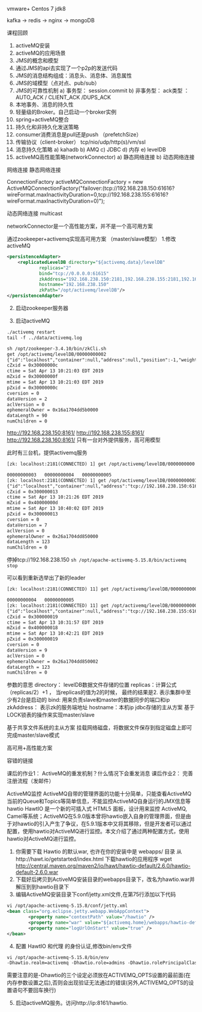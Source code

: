 vmware+ Centos 7 jdk8 

kafka -> redis -> nginx  -> mongoDB


课程回顾
1.	activeMQ安装
2.	activeMQ的应用场景
3.	JMS的概念和模型
4.	通过JMS的api去实现了一个p2p的发送代码
5.	JMS的消息结构组成：消息头、消息体、消息属性
6.	JMS的域模型（点对点、pub/sub）
7.	JMS的可靠性机制
a)	事务型： session.commit 
b)	非事务型： ack类型 ：AUTO_ACK / CLIENT_ACK /DUPS_ACK
8.	本地事务、消息的持久性
9.	轻量级的Broker。自己启动一个broker实例
10.	spring+activeMQ整合
11.	持久化和非持久化发送策略
12.	consumer消费消息是pull还是push （prefetchSize）
13.	传输协议（client-broker） tcp/nio/udp/http(s)/vm/ssl
14.	消息持久化策略
a)	kahadb
b)	AMQ
c)	JDBC
d)	内存
e)	levelDB
15.	activeMQ高性能策略(networkConnector)
a)	静态网络连接
b)	动态网络连接

网络连接
静态网络连接
<networkConnectors>
        <networkConnector uri="static://(tcp://192.168.238.150:61616,tcp://192.168.238.155:61616)"/>
</networkConnectors>

ConnectionFactory activeMQConnectionFactory = new ActiveMQConnectionFactory("failover:(tcp://192.168.238.150:61616?wireFormat.maxInactivityDuration=0,tcp://192.168.238.155:61616?wireFormat.maxInactivityDuration=0)");

动态网络连接
multicast

networkConnector是一个高性能方案，并不是一个高可用方案

通过zookeeper+activemq实现高可用方案
（master/slave模型）
1.修改activeMQ

```xml
<persistenceAdapter>
	<replicatedLevelDB directory="${activemq.data}/levelDB"
			replicas="2"
			bind="tcp://0.0.0.0:61615"
			zkAddress="192.168.238.150:2181,192.168.238.155:2181,192.168.238.160:2181"
			hostname="192.168.238.150"
			zkPath="/opt/activemq/levelDB"/>
</persistenceAdapter>
``` 
2. 启动zookeeper服务器

3. 启动activeMQ

```xml
./activemq restart
tail -f ../data/activemq.log
``` 
```xml
sh /opt/zookeeper-3.4.10/bin/zkCli.sh
get /opt/activemq/levelDB/00000000002
{"id":"localhost","container":null,"address":null,"position":-1,"weight":1,"elected":null}
cZxid = 0x30000000c
ctime = Sat Apr 13 10:21:03 EDT 2019
mZxid = 0x30000000f
mtime = Sat Apr 13 10:21:03 EDT 2019
pZxid = 0x30000000c
cversion = 0
dataVersion = 2
aclVersion = 0
ephemeralOwner = 0x16a1704dd5b0000
dataLength = 90
numChildren = 0
``` 

http://192.168.238.150:8161/
http://192.168.238.155:8161/
http://192.168.238.160:8161/
只有一台对外提供服务，高可用模型 

此时有三台机，提供activemq服务
```xml
[zk: localhost:2181(CONNECTED) 1] get /opt/activemq/levelDB/0000000000

00000000003   00000000004   00000000005
[zk: localhost:2181(CONNECTED) 1] get /opt/activemq/levelDB/00000000003 
{"id":"localhost","container":null,"address":"tcp://192.168.238.150:61615","position":-1,"weight":1,"elected":"0000000003"}
cZxid = 0x300000013
ctime = Sat Apr 13 10:21:26 EDT 2019
mZxid = 0x40000000d
mtime = Sat Apr 13 10:40:02 EDT 2019
pZxid = 0x300000013
cversion = 0
dataVersion = 7
aclVersion = 0
ephemeralOwner = 0x26a1704dd850000
dataLength = 123
numChildren = 0
``` 

停掉tcp://192.168.238.150
`sh /opt/apache-activemq-5.15.8/bin/activemq stop`

可以看到重新选举出了新的leader

```xml
[zk: localhost:2181(CONNECTED) 11] get /opt/activemq/levelDB/0000000000

00000000004   00000000005
[zk: localhost:2181(CONNECTED) 11] get /opt/activemq/levelDB/00000000004 
{"id":"localhost","container":null,"address":"tcp://192.168.238.155:61615","position":-1,"weight":1,"elected":"0000000004"}
cZxid = 0x300000019
ctime = Sat Apr 13 10:31:57 EDT 2019
mZxid = 0x400000018
mtime = Sat Apr 13 10:42:21 EDT 2019
pZxid = 0x300000019
cversion = 0
dataVersion = 9
aclVersion = 0
ephemeralOwner = 0x26a1704dd850002
dataLength = 123
numChildren = 0
``` 


参数的意思
directory： levelDB数据文件存储的位置
replicas：计算公式（replicas/2）+1  ， 当replicas的值为2的时候， 最终的结果是2. 表示集群中至少有2台是启动的
bind:  用来负责slave和master的数据同步的端口和ip
zkAddress： 表示zk的服务端地址
hostname：本机ip
jdbc存储的主从方案
基于LOCK锁表的操作来实现master/slave

基于共享文件系统的主从方案
挂载网络磁盘，将数据文件保存到指定磁盘上即可完成master/slave模式

高可用+高性能方案
 

容错的链接
 


课后的作业1： ActiveMQ的重发机制？什么情况下会重发消息
课后作业2：   完善注册流程（发邮件） 

ActiveMQ监控
ActiveMQ自带的管理界面的功能十分简单，只能查看ActiveMQ当前的Queue和Topics等简单信息，不能监控ActiveMQ自身运行的JMX信息等
hawtio
HawtIO 是一个新的可插入式 HTML5 面板，设计用来监控 ActiveMQ, Camel等系统；ActiveMQ在5.9.0版本曾将hawtio嵌入自身的管理界面，但是由于对hawtio的引入产生了争议，在5.9.1版本中又将其移除，但是开发者可以通过配置，使用hawtio对ActiveMQ进行监控。本文介绍了通过两种配置方式，使用hawtio对ActiveMQ进行监控。
1.	 你需要下载 Hawtio 的默认war, 也许在你的安装中是 webapps/ 目录
从http://hawt.io/getstarted/index.html 下载hawtio的应用程序
wget http://central.maven.org/maven2/io/hawt/hawtio-default/2.6.0/hawtio-default-2.6.0.war
2.	下载好后拷贝到ActiveMQ安装目录的webapps目录下，改名为hawtio.war并解压到到hawtio目录下
3.	编辑ActiveMQ安装目录下conf/jetty.xml文件,在第75行添加以下代码
```xml
vi /opt/apache-activemq-5.15.8/conf/jetty.xml
<bean class="org.eclipse.jetty.webapp.WebAppContext">
		<property name="contextPath" value="/hawtio" />
		<property name="war" value="${activemq.home}/webapps/hawtio-default-2.6.0.war" />
		<property name="logUrlOnStart" value="true" />
</bean>
``` 
4.	配置 HawtIO 和代理 的身份认证,修改bin/env文件

```xml
vi /opt/apache-activemq-5.15.8/bin/env
-Dhawtio.realm=activemq -Dhawtio.role=admins -Dhawtio.rolePrincipalClasses=org.apache.activemq.jaas.GroupPrincipal
``` 

需要注意的是-Dhawtio的三个设定必须放在ACTIVEMQ_OPTS设置的最前面(在内存参数设置之后),否则会出现验证无法通过的错误(另外,ACTIVEMQ_OPTS的设置语句不要回车换行)

5.	启动activeMQ服务。访问http://ip:8161/hawtio.  












 























